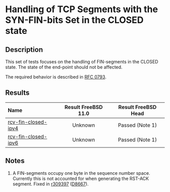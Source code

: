 # Handling of TCP Segments with the SYN-FIN-bits Set in the CLOSED state

## Description
This set of tests focuses on the handling of FIN-segments in the CLOSED state.
The state of the end-point should not be affected.

The required behavior is described in [RFC 0793](https://tools.ietf.org/html/rfc793#section-3.9).

## Results

| Name                                                                                                                                                             | Result FreeBSD 11.0 | Result FreeBSD Head |
|:-----------------------------------------------------------------------------------------------------------------------------------------------------------------|:-------------------:|:-------------------:|
|[rcv-fin-closed-ipv4](rcv-fin-closed-ipv4.pkt "Ensure that the reception of a FIN-segment in the CLOSED state does trigger the sending of a RST-ACK-segment")     | Unknown             | Passed (Note 1)     |
|[rcv-fin-closed-ipv6](rcv-fin-closed-ipv6.pkt "Ensure that the reception of a FIN-segment in the CLOSED state does trigger the sending of a RST-ACK-segment")     | Unknown             | Passed (Note 1)     |

## Notes

1. A FIN-segments occupy one byte in the sequence number space. Currently this is not accounted for when generating the RST-ACK segment.
   Fixed in [r309397](https://svnweb.freebsd.org/changeset/base/309397) ([D8667](https://reviews.freebsd.org/D8667)).
